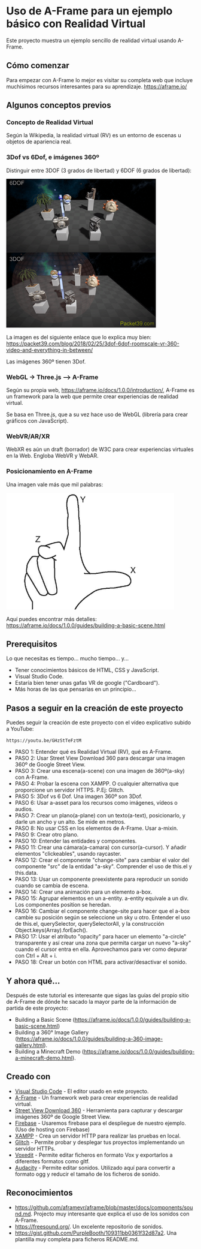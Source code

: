 # Uso de A-Frame para un ejemplo básico con Realidad Virtual

Este proyecto muestra un ejemplo sencillo de realidad virtual usando A-Frame.

## Cómo comenzar

Para empezar con A-Frame lo mejor es visitar su completa web que incluye muchísimos recursos interesantes para su aprendizaje. https://aframe.io/


## Algunos conceptos previos

### Concepto de Realidad Virtual

Según la Wikipedia, la realidad virtual (RV) es un entorno de escenas u objetos de apariencia real.

### 3Dof vs 6Dof, e imágenes 360º

Distinguir entre 3DOF (3 grados de libertad) y 6DOF (6 grados de libertad):

![alt text](https://github.com/tcrurav/A-FRAME-example/blob/master/screenshots/6DOFvs3DOF.gif)

La imagen es del siguiente enlace que lo explica muy bien: https://packet39.com/blog/2018/02/25/3dof-6dof-roomscale-vr-360-video-and-everything-in-between/

Las imágenes 360º tienen 3Dof.

### WebGL -> Three.js --> A-Frame

Según su propia web, https://aframe.io/docs/1.0.0/introduction/, A-Frame es un framework para la web que permite crear experiencias de realidad virtual.

Se basa en Three.js, que a su vez hace uso de WebGL (librería para crear gráficos con JavaScript).

### WebVR/AR/XR

WebXR es aún un draft (borrador) de W3C para crear experiencias virtuales en la Web. Engloba WebVR y WebAR.

### Posicionamiento en A-Frame

Una imagen vale más que mil palabras:

![alt text](https://github.com/tcrurav/A-FRAME-example/blob/master/screenshots/position.jpg)

Aquí puedes encontrar más detalles: https://aframe.io/docs/1.0.0/guides/building-a-basic-scene.html


## Prerequisitos

Lo que necesitas es tiempo... mucho tiempo... y...

* Tener conocimientos básicos de HTML, CSS y JavaScript.
* Visual Studio Code.
* Estaría bien tener unas gafas VR de google ("Cardboard").
* Más horas de las que pensarías en un principio...

## Pasos a seguir en la creación de este proyecto

Puedes seguir la creación de este proyecto con el vídeo explicativo subido a YouTube:

```
https://youtu.be/GHzStTeFztM
```

* PASO 1: Entender qué es Realidad Virtual (RV), qué es A-Frame. 
* PASO 2: Usar Street View Download 360 para descargar una imagen 360º de Google Street View.
* PASO 3: Crear una escena(a-scene) con una imagen de 360º(a-sky) con A-Frame.
* PASO 4: Probar la escena con XAMPP. O cualquier alternativa que proporcione un servidor HTTPS. P.Ej: Glitch.
* PASO 5: 3Dof vs 6 Dof. Una imagen 360º son 3Dof.
* PASO 6: Usar a-asset para los recursos como imágenes, vídeos o audios.
* PASO 7: Crear un plano(a-plane) con un texto(a-text), posicionarlo, y darle un ancho y un alto. Se mide en metros.
* PASO 8: No usar CSS en los elementos de A-Frame. Usar a-mixin.
* PASO 9: Crear otro plano.
* PASO 10: Entender las entidades y componentes.
* PASO 11: Crear una cámara(a-camara) con cursor(a-cursor). Y añadir elementos "clickeables", usando raycaster.
* PASO 12: Crear el componente "change-site" para cambiar el valor del componente "src" de la entidad "a-sky". Comprender el uso de this.el y this.data.
* PASO 13: Usar un componente preexistente para reproducir un sonido cuando se cambia de escena.
* PASO 14: Crear una animación para un elemento a-box.
* PASO 15: Agrupar elementos en un a-entity. a-entity equivale a un div. Los componentes position se heredan.
* PASO 16: Cambiar el componente change-site para hacer que el a-box cambie su posición según se seleccione un sky u otro. Entender el uso de this.el, querySelector, querySelectorAll, y la construcción Object.keys(Array).forEach().
* PASO 17: Usar el atributo "opacity" para hacer un elemento "a-circle" transparente y así crear una zona que permita cargar un nuevo "a-sky" cuando el cursor entra en ella. Aprovechamos para ver como depurar con Ctrl + Alt + i.
* PASO 18: Crear un botón con HTML para activar/desactivar el sonido.


## Y ahora qué...

Después de este tutorial es interesante que sigas las guías del propio sitio de A-Frame de dónde he sacado la mayor parte de la información de partida de este proyecto:

* Building a Basic Scene (https://aframe.io/docs/1.0.0/guides/building-a-basic-scene.html)
* Building a 360° Image Gallery (https://aframe.io/docs/1.0.0/guides/building-a-360-image-gallery.html).
* Building a Minecraft Demo (https://aframe.io/docs/1.0.0/guides/building-a-minecraft-demo.html).

## Creado con

* [Visual Studio Code](https://code.visualstudio.com/) - El editor usado en este proyecto.
* [A-Frame](https://aframe.io/) - Un framework web para crear experiencias de realidad virtual.
* [Street View Download 360](https://svd360.istreetview.com/) - Herramienta para capturar y descargar imágenes 360º de Google Street View.
* [Firebase](https://www.purebasic.fr/english/viewtopic.php?f=27&t=50248) - Usaremos firebase para el despliegue de nuestro ejemplo. (Uso de hosting con Firebase)
* [XAMPP](https://www.apachefriends.org/es/index.html) - Crea un servidor HTTP para realizar las pruebas en local.
* [Glitch](https://glitch.com/) - Permite probar y desplegar tus proyectos implementando un servidor HTTPs.
* [Voxedit](https://www.voxedit.io/) - Permite editar ficheros en formato Vox y exportarlos a diferentes formatos como gltf.
* [Audacity](https://audacity.es/) - Permite editar sonidos. Utilizado aquí para convertir a formato ogg y reducir el tamaño de los ficheros de sonido.

## Reconocimientos

* https://github.com/aframevr/aframe/blob/master/docs/components/sound.md. Projecto muy interesante que explica el uso de los sonidos con A-Frame.
* https://freesound.org/. Un excelente repositorio de sonidos.
* https://gist.github.com/PurpleBooth/109311bb0361f32d87a2. Una plantilla muy completa para ficheros README.md.